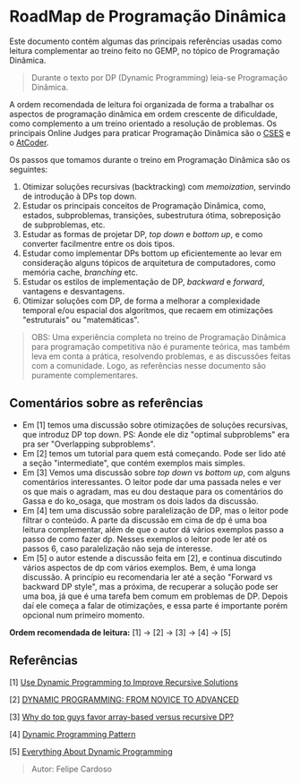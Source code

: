 # RoadMap de Programação Dinâmica
Este documento contém algumas das principais referências usadas como leitura complementar ao treino feito no GEMP, no tópico de Programação Dinâmica.

> Durante o texto por DP (Dynamic Programming) leia-se Programação Dinâmica.

A ordem recomendada de leitura foi organizada de forma a trabalhar os aspectos de programação dinâmica em ordem crescente de dificuldade, como complemento a um treino orientado a resolução de problemas. Os principais Online Judges para praticar Programação Dinâmica são o [CSES](https://cses.fi/problemset/list/) e o [AtCoder](https://atcoder.jp/contests/dp/tasks).

Os passos que tomamos durante o treino em Programação Dinâmica são os seguintes:

1. Otimizar soluções recursivas (backtracking) com *memoization*, servindo de introdução à DPs top down.
2. Estudar os principais conceitos de Programação Dinâmica, como, estados, subproblemas, transições, subestrutura ótima, sobreposição de subproblemas, etc.
3. Estudar as formas de projetar DP, *top down* e *bottom up*, e como converter facilmentre entre os dois tipos.
4. Estudar como implementar DPs bottom up eficientemente ao levar em consideração alguns tópicos de arquitetura de computadores, como memória cache, *branching* etc.
5. Estudar os estilos de implementação de DP, *backward* e *forward*, vantagens e desvantagens. 
6. Otimizar soluções com DP, de forma a melhorar a complexidade temporal e/ou espacial dos algoritmos, que recaem em otimizações "estruturais" ou "matemáticas".

> OBS: Uma experiência completa no treino de Programação Dinâmica para programação competitiva não é puramente teórica, mas também leva em conta a prática, resolvendo problemas, e as discussões feitas com a comunidade. Logo, as referências nesse documento são puramente complementares.


## Comentários sobre as referências
- Em [1] temos uma discussão sobre otimizações de soluções recursivas, que introduz DP top down. PS: Aonde ele diz "optimal subproblems" era pra ser "Overlapping subproblems".
- Em [2] temos um tutorial para quem está começando. Pode ser lido até a seção "intermediate", que contém exemplos mais simples.
- Em [3] Vemos uma discussão sobre *top down* vs *bottom up*, com alguns comentários interessantes. O leitor pode dar uma passada neles e ver os que mais o agradam, mas eu dou destaque para os comentários do Gassa e do ko_osaga, que mostram os dois lados da discussão.
- Em [4] tem uma discussão sobre paralelização de DP, mas o leitor pode filtrar o conteúdo. A parte da discussão em cima de dp é uma boa leitura complementar, além de que o autor dá vários exemplos passo a passo de como fazer dp. Nesses exemplos o leitor pode ler até os passos 6, caso paralelização não seja de interesse.
- Em [5] o autor estende a discussão feita em [2], e continua discutindo vários aspectos de dp com vários exemplos. Bem, é uma longa discussão. A princípio eu recomendaria ler até a seção "Forward vs backward DP style", mas a próxima, de recuperar a solução pode ser uma boa, já que é uma tarefa bem comum em problemas de DP. Depois daí ele começa a falar de otimizações, e essa parte é importante porém opcional num primeiro momento.

**Ordem recomendada de leitura:** [1] -> [2] -> [3] -> [4] -> [5]

## Referências

[1] [Use Dynamic Programming to Improve Recursive Solutions](https://medium.com/@verdi/use-dynamic-programming-to-improve-recursive-solutions-493358b9c35)

[2] [DYNAMIC PROGRAMMING: FROM NOVICE TO ADVANCED](https://www.topcoder.com/thrive/articles/Dynamic%20Programming:%20From%20Novice%20to%20Advanced)

[3] [Why do top guys favor array-based versus recursive DP?](https://codeforces.com/blog/entry/44356)

[4] [Dynamic Programming Pattern](https://patterns.eecs.berkeley.edu/?page_id=416)

[5] [Everything About Dynamic Programming](https://codeforces.com/blog/entry/43256)

> Autor: Felipe Cardoso
